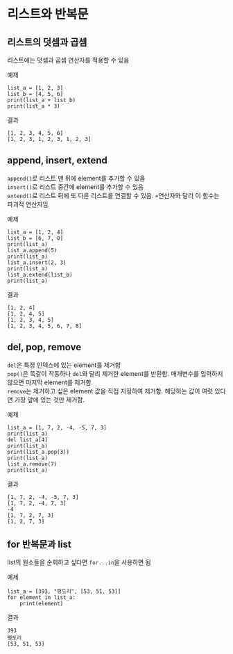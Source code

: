 # 리스트와 반복문

## 리스트의 덧셈과 곱셈

리스트에는 덧셈과 곱셈 연산자를 적용할 수 있음

예제
```
list_a = [1, 2, 3]
list_b = [4, 5, 6]
print(list_a + list_b)
print(list_a * 3)
```

결과
```
[1, 2, 3, 4, 5, 6]
[1, 2, 3, 1, 2, 3, 1, 2, 3]
```

## append, insert, extend

`append()`로 리스트 맨 뒤에 element를 추가할 수 있음  
`insert()`로 리스트 중간에 element를 추가할 수 있음  
`extend()`로 리스트 뒤에 또 다른 리스트를 연결할 수 있음. `+`연산자와 달리 이 함수는 파괴적 연산자임.


예제
```
list_a = [1, 2, 4]
list_b = [6, 7, 8]
print(list_a)
list_a.append(5)
print(list_a)
list_a.insert(2, 3)
print(list_a)
list_a.extend(list_b)
print(list_a)
```

결과
```
[1, 2, 4]
[1, 2, 4, 5]
[1, 2, 3, 4, 5]
[1, 2, 3, 4, 5, 6, 7, 8]
```

## del, pop, remove

`del`은 특정 인덱스에 있는 element를 제거함  
`pop()`은 똑같이 작동하나 `del`와 달리 제거한 element를 반환함. 매개변수를 입력하지 않으면 마지막 element를 제거함.  
`remove`는 제거하고 싶은 element 값을 직접 지정하여 제거함. 해당하는 값이 여럿 있다면 가장 앞에 있는 것만 제거함.

예제
```
list_a = [1, 7, 2, -4, -5, 7, 3]
print(list_a)
del list_a[4]
print(list_a)
print(list_a.pop(3))
print(list_a)
list_a.remove(7)
print(list_a)
```

결과
```
[1, 7, 2, -4, -5, 7, 3]
[1, 7, 2, -4, 7, 3]
-4
[1, 7, 2, 7, 3]
[1, 2, 7, 3]
```

## for 반복문과 list

list의 원소들을 순회하고 싶다면 `for...in`을 사용하면 됨

예제
```
list_a = [393, "팽도리", [53, 51, 53]]
for element in list_a:
    print(element)
```

결과
```
393
팽도리
[53, 51, 53]
```
